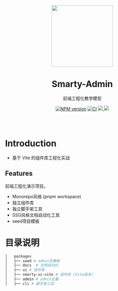 <br>

<p align="center">
<img src="https://github.com/smarty-team/smarty-admin/blob/main/assets/logo.jpeg" style="width:200px;" />
</p>

<h1 align="center">Smarty-Admin</h1>

<p align="center">
前端工程化教学模型
</p>

<p align="center">
    <a href="https://www.npmjs.com/package/smarty-ui-vite-ynzy"><img src="https://img.shields.io/npm/v/smarty-ui-vite-ynzy?color=c95f8b&amp;label=" alt="NPM version"></a>
    <a href="https://github.com/ynzy/smarty-ui-vite/actions/workflows/main.yml"><img src="https://github.com/ynzy/smarty-ui-vite/actions/workflows/main.yml/badge.svg?branch=main" alt="CI" style="max-width: 100%;"></a>
    <a href="https://github.com/ynzy/smarty-monorepo/blob/main/LICENSE" > 
 <img src="https://img.shields.io/github/license/ynzy/smarty-monorepo?color=red"/> 
 </a>
    <a href="https://codecov.io/gh/ynzy/smarty-monorepo" > 
 <img src="https://codecov.io/gh/ynzy/smarty-monorepo/branch/main/graph/badge.svg?token=2ERQTJ0Y4O"/> 
 </a>
</p>

<br>
<br>

# Introduction
* 基于 Vite 的组件库工程化实战

## Features

前端工程化演示项目。

- Monorepo风格 (pnpm workspace)
- 独立组件库
- 独立脚手架工具
- SSG风格文档自动化工具
- seed项目模板

# 目录说明
```bash
│   packages
│   ├── seed # admin空模板
│   ├── docs  # 文档自动化
│   ├── ui # 组件库
│   ├── smarty-ui-vite # 组件库 (Vite版本)
│   ├── admin # admin全量
│   ├── cli # 脚手架工具
```
